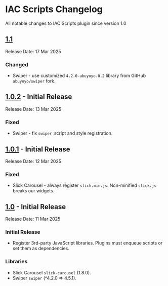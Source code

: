 # IAC Scripts Changelog

All notable changes to IAC Scripts plugin since version 1.0

## [1.1](https://github.com/yakyakman/iac-scripts/releases/tag/1.1/)

Release Date: 17 Mar 2025

### Changed
-  Swiper - use customized `4.2.0-abuyoyo.0.2` library from GitHub `abuyoyo/swiper` fork.


## [1.0.2](https://github.com/yakyakman/iac-scripts/releases/tag/1.0.2/) - Initial Release

Release Date: 13 Mar 2025

### Fixed
-  Swiper - fix `swiper `script and style registration.


## [1.0.1](https://github.com/yakyakman/iac-scripts/releases/tag/1.0.1/) - Initial Release

Release Date: 12 Mar 2025

### Fixed
-  Slick Carousel - always register `slick.min.js`. Non-minified `slick.js` breaks our widgets.


## [1.0](https://github.com/yakyakman/iac-scripts/releases/tag/1.0/) - Initial Release

Release Date: 11 Mar 2025

### Initial Release
-  Register 3rd-party JavaScript libraries. Plugins must enqueue scripts or set them as dependencies.

### Libraries
- Slick Carousel `slick-carousel` (1.8.0).
- Swiper `swiper` (^4.2.0 => 4.5.1).
